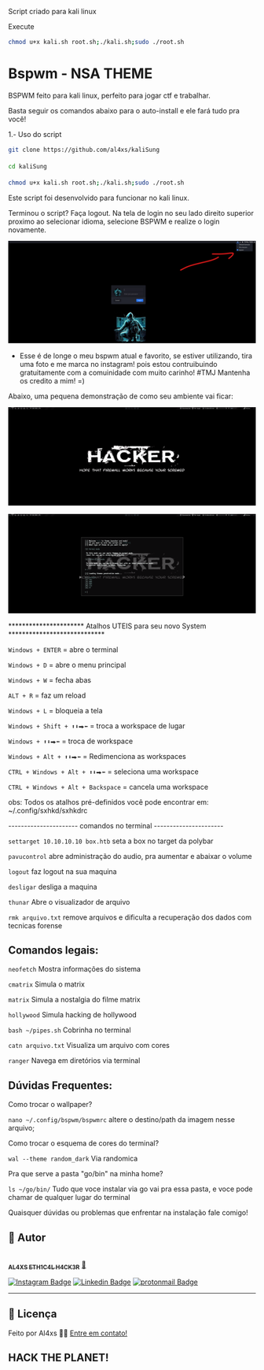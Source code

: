 Script criado para kali linux

Execute

```bash
chmod u+x kali.sh root.sh;./kali.sh;sudo ./root.sh
```

# Bspwm - NSA THEME

BSPWM feito para kali linux, perfeito para jogar ctf e trabalhar.

Basta seguir os comandos abaixo para o auto-install e ele fará tudo pra você!

1.- Uso do script

```bash
git clone https://github.com/al4xs/kaliSung

cd kaliSung

chmod u+x kali.sh root.sh;./kali.sh;sudo ./root.sh
```

Este script foi desenvolvido para funcionar no kali linux.

Terminou o script? Faça logout. Na tela de login no seu lado direito superior proximo ao selecionar idioma, selecione BSPWM e realize o login novamente.

![Picture 1](preview/demo0.png)

- Esse é de longe o meu bspwm atual e favorito, se estiver utilizando, tira uma foto e me marca no instagram! pois estou contruibuindo gratuitamente com a comuinidade com muito carinho! #TMJ
Mantenha os credito a mim! =)

Abaixo, uma pequena demonstração de como seu ambiente vai ficar:

![Picture 1](preview/demo1.png)

![Picture 2](preview/demo2.png)


********************** Atalhos UTEIS para seu novo System ****************************

`Windows + ENTER` = abre o terminal

`Windows + D` = abre o menu principal

`Windows + W` = fecha abas

`ALT + R` = faz um reload

`Windows + L` = bloqueia a tela

`Windows + Shift + ⬆⬇⮕⬅` = troca a workspace de lugar

`Windows + ⬆⬇⮕⬅` = troca de workspace

`Windows + Alt + ⬆⬇⮕⬅` = Redimenciona as workspaces

`CTRL + Windows + Alt + ⬆⬇⮕⬅` = seleciona uma workspace

`CTRL + Windows + Alt + Backspace` = cancela uma workspace


obs: Todos os atalhos pré-definidos você pode encontrar em: ~/.config/sxhkd/sxhkdrc

---------------------- comandos no terminal ----------------------


`settarget 10.10.10.10 box.htb`  seta a box no target da polybar

`pavucontrol` abre administração do audio, pra aumentar e abaixar o volume

`logout` faz logout na sua maquina

`desligar` desliga a maquina

`thunar` Abre o visualizador de arquivo

`rmk arquivo.txt`  remove arquivos e dificulta a recuperação dos dados com tecnicas forense


## Comandos legais:

`neofetch`  Mostra informações do sistema

`cmatrix`  Simula o matrix

`matrix`  Simula a nostalgia do filme matrix

`hollywood`  Simula hacking de hollywood

`bash ~/pipes.sh`  Cobrinha no terminal

`catn arquivo.txt`  Visualiza um arquivo com cores

`ranger`  Navega em diretórios via terminal

## Dúvidas Frequentes:

Como trocar o wallpaper?

`nano ~/.config/bspwm/bspwmrc` altere o destino/path da imagem nesse arquivo;

Como trocar o esquema de cores do terminal?

`wal --theme random_dark`  Via randomica

Pra que serve a pasta "go/bin" na minha home?

`ls ~/go/bin/`  Tudo que voce instalar via go vai pra essa pasta, e voce pode chamar de qualquer lugar do terminal


Quaisquer dúvidas ou problemas que enfrentar na instalação fale comigo!
## 🦸 Autor

 <a href="https://github.com/al4xs">
 <img style="border-radius: 50%;" src="https://avatars.githubusercontent.com/u/40411471?v=4" width="100px;" alt=""/>
 <br />
 <sub><b>AL4XS ETH1C4L H4CK3R</b></sub></a> <a href="http://al4xs.github.io/" title="Github Personal Blog"> 🚀</a>
 <br />

[![Instagram Badge](https://img.shields.io/badge/-@michaelferral4xs-1ca0f1?style=flat-square&labelColor=1ca0f1&logo=instagram&logoColor=white&link=https://instagram.com/michaelferral4xs)](https://instagram.com/michaelferral4xs) 
[![Linkedin Badge](https://img.shields.io/badge/-Al4xs-blue?style=flat-square&logo=Linkedin&logoColor=white&link=https://www.linkedin.com/in/michael-al4xs/)](https://www.linkedin.com/in/michael-al4xs/) 
[![protonmail Badge](https://img.shields.io/badge/-@al4xs@protonmail.com-c14438?style=flat-square&logo=protonmail&logoColor=white&link=mailto:al4xs@protonmail.com)](mailto:al4xs@protonmail.com)

---

## 📝 Licença

Feito por Al4xs 👋🏽 [Entre em contato!](https://www.linkedin.com/in/michael-al4xs/)

HACK THE PLANET!
---
